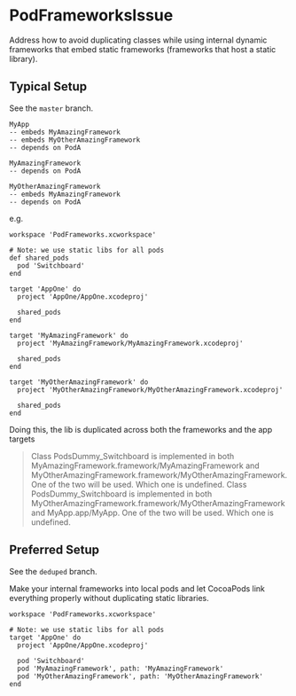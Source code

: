 # PodFrameworksIssue

Address how to avoid duplicating classes while using internal dynamic frameworks that embed static frameworks (frameworks that host a static library).

## Typical Setup

See the `master` branch.

```
MyApp
-- embeds MyAmazingFramework
-- embeds MyOtherAmazingFramework
-- depends on PodA

MyAmazingFramework
-- depends on PodA

MyOtherAmazingFramework
-- embeds MyAmazingFramework
-- depends on PodA
```

e.g.

```
workspace 'PodFrameworks.xcworkspace'

# Note: we use static libs for all pods
def shared_pods
  pod 'Switchboard'
end

target 'AppOne' do
  project 'AppOne/AppOne.xcodeproj'

  shared_pods
end

target 'MyAmazingFramework' do
  project 'MyAmazingFramework/MyAmazingFramework.xcodeproj'

  shared_pods
end

target 'MyOtherAmazingFramework' do
  project 'MyOtherAmazingFramework/MyOtherAmazingFramework.xcodeproj'

  shared_pods
end
```

Doing this, the lib is duplicated across both the frameworks and the app targets
>Class PodsDummy_Switchboard is implemented in both MyAmazingFramework.framework/MyAmazingFramework and MyOtherAmazingFramework.framework/MyOtherAmazingFramework. One of the two will be used. Which one is undefined.
>Class PodsDummy_Switchboard is implemented in both MyOtherAmazingFramework.framework/MyOtherAmazingFramework and MyApp.app/MyApp. One of the two will be used. Which one is undefined.

## Preferred Setup

See the `deduped` branch.

Make your internal frameworks into local pods and let CocoaPods link everything properly without duplicating static libraries.

```
workspace 'PodFrameworks.xcworkspace'

# Note: we use static libs for all pods
target 'AppOne' do
  project 'AppOne/AppOne.xcodeproj'

  pod 'Switchboard'
  pod 'MyAmazingFramework', path: 'MyAmazingFramework'
  pod 'MyOtherAmazingFramework', path: 'MyOtherAmazingFramework'
end
```
